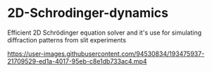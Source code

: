 # 2D-Schrodinger-dynamics
Efficient 2D Schrödinger equation solver and it's use for simulating diffraction patterns from slit experiments


https://user-images.githubusercontent.com/94530834/193475937-21709529-ed1a-4017-95eb-c8e1db733ac4.mp4


